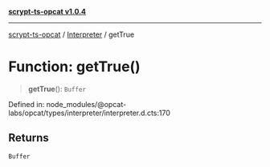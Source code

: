 [**scrypt-ts-opcat v1.0.4**](../../../README.md)

***

[scrypt-ts-opcat](../../../README.md) / [Interpreter](../README.md) / getTrue

# Function: getTrue()

> **getTrue**(): `Buffer`

Defined in: node\_modules/@opcat-labs/opcat/types/interpreter/interpreter.d.cts:170

## Returns

`Buffer`
